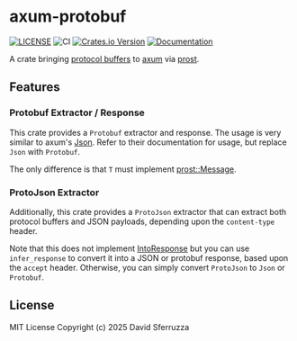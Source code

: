 # axum-protobuf

[![LICENSE](https://img.shields.io/badge/license-MIT-blue.svg)](LICENSE)
![CI](https://github.com/dsferruzza/axum-protobuf/workflows/CI/badge.svg)
[![Crates.io Version](https://img.shields.io/crates/v/axum-protobuf.svg)](https://crates.io/crates/axum-protobuf)
[![Documentation](https://docs.rs/axum-protobuf/badge.svg)](https://docs.rs/axum-protobuf)

A crate bringing [protocol buffers](https://protobuf.dev/) to [axum](https://github.com/tokio-rs/axum) via [prost](https://github.com/tokio-rs/prost).

## Features

### Protobuf Extractor / Response

This crate provides a `Protobuf` extractor and response.
The usage is very similar to axum's [Json](https://docs.rs/axum/latest/axum/struct.Json.html).
Refer to their documentation for usage, but replace `Json` with `Protobuf`.

The only difference is that `T` must implement [prost::Message](https://docs.rs/prost/latest/prost/trait.Message.html).

### ProtoJson Extractor

Additionally, this crate provides a `ProtoJson` extractor that can extract both protocol buffers and JSON payloads, depending upon the `content-type` header.

Note that this does not implement [IntoResponse](https://docs.rs/axum/latest/axum/response/trait.IntoResponse.html) but you can use `infer_response` to convert it into a JSON or protobuf response, based upon the `accept` header.
Otherwise, you can simply convert `ProtoJson` to `Json` or `Protobuf`.

## License

MIT License Copyright (c) 2025 David Sferruzza
